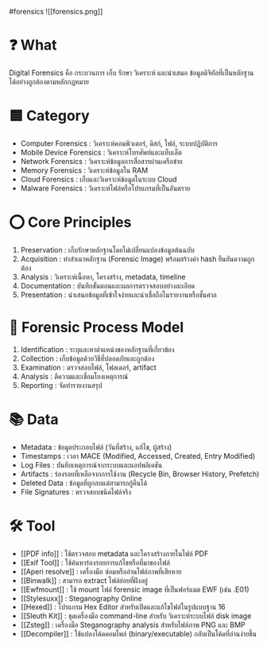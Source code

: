 #forensics 
![[forensics.png]]
# ❓ What
Digital Forensics คือ กระบวนการ เก็บ รักษา วิเคราะห์ และนำเสนอ ข้อมูลดิจิทัลที่เป็นหลักฐานได้อย่างถูกต้องตามหลักกฎหมาย
# 🟦 Category
- Computer Forensics : วิเคราะห์คอมพิวเตอร์, ดิสก์, ไฟล์, ระบบปฏิบัติการ
- Mobile Device Forensics : วิเคราะห์โทรศัพท์และแท็บเล็ต
- Network Forensics : วิเคราะห์ข้อมูลการสื่อสารผ่านเครือข่าย
- Memory Forensics : วิเคราะห์ข้อมูลใน RAM
- Cloud Forensics : เก็บและวิเคราะห์ข้อมูลในระบบ Cloud
- Malware Forensics : วิเคราะห์ไฟล์หรือโปรแกรมที่เป็นอันตราย
# ⭕ Core Principles
1. Preservation : เก็บรักษาหลักฐานโดยไม่เปลี่ยนแปลงข้อมูลต้นฉบับ
2. Acquisition : ทำสำเนาหลักฐาน (Forensic Image) พร้อมสร้างค่า hash ยืนยันความถูกต้อง
3. Analysis : วิเคราะห์เนื้อหา, โครงสร้าง, metadata, timeline
4. Documentation : บันทึกขั้นตอนและผลการตรวจสอบอย่างละเอียด
5. Presentation : นำเสนอข้อมูลที่เข้าใจง่ายและน่าเชื่อถือในรายงานหรือชั้นศาล
# 🥾 Forensic Process Model
1. Identification : ระบุและหาตำแหน่งของหลักฐานที่เกี่ยวข้อง
2. Collection : เก็บข้อมูลด้วยวิธีที่ปลอดภัยและถูกต้อง
3. Examination : ตรวจสอบไฟล์, โฟลเดอร์, artifact
4. Analysis : ตีความและเชื่อมโยงเหตุการณ์
5. Reporting : จัดทำรายงานสรุป
# 📚 Data
- Metadata : ข้อมูลประกอบไฟล์ (วันที่สร้าง, แก้ไข, ผู้สร้าง)
- Timestamps : เวลา MACE (Modified, Accessed, Created, Entry Modified)
- Log Files : บันทึกเหตุการณ์จากระบบและแอปพลิเคชัน
- Artifacts : ร่องรอยที่เหลือจากการใช้งาน (Recycle Bin, Browser History, Prefetch)
- Deleted Data : ข้อมูลที่ถูกลบแต่สามารถกู้คืนได้
- File Signatures : ตรวจสอบชนิดไฟล์จริง
# 🛠️ Tool
- [[PDF info]] : ใช้ตรวจสอบ metadata และโครงสร้างภายในไฟล์ PDF
- [[Exif Tool]] : ใช้ค้นหาร่องรอยการแก้ไขหรือที่มาของไฟล์
- [[Aperi resolve]] : เครื่องมือ ซ่อมหรืออ่านไฟล์ภาพที่เสียหาย
- [[Binwalk]] : สามารถ extract ไฟล์ย่อยที่ฝังอยู่
- [[Ewfmount]] : ใช้ mount ไฟล์ forensic image ที่เป็นฟอร์แมต EWF (เช่น .E01)
- [[Stylesuxx]] : Steganography Online
- [[Hexed]] : โปรแกรม Hex Editor สำหรับเปิดและแก้ไขไฟล์ในรูปแบบฐาน 16
- [[Sleuth Kit]] : ชุดเครื่องมือ command-line สำหรับ วิเคราะห์ระบบไฟล์ disk image
- [[Zsteg]] : เครื่องมือ Steganography analysis สำหรับไฟล์ภาพ PNG และ BMP
- [[Decompiler]] : ใช้แปลงโค้ดคอมไพล์ (binary/executable) กลับเป็นโค้ดที่อ่านง่ายขึ้น